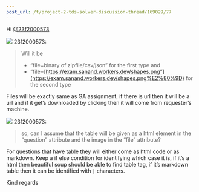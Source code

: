 ```yaml
---
post_url: /t/project-2-tds-solver-discussion-thread/169029/77
---
```

Hi [@23f2000573](/u/23f2000573)

![](https://dub1.discourse-cdn.com/flex013/user_avatar/discourse.onlinedegree.iitm.ac.in/23f2000573/48/68306_2.png) 23f2000573:

> Will it be
>
> * “file=binary of zipfile/csv/json” for the first type and
> * “file=[https://exam.sanand.workers.dev/shapes.png”](https://exam.sanand.workers.dev/shapes.png%E2%80%9D) for the second type

Files will be exactly same as GA assignment, if there is url then it will be a url and if it get’s downloaded by clicking then it will come from requester’s machine.

![](https://dub1.discourse-cdn.com/flex013/user_avatar/discourse.onlinedegree.iitm.ac.in/23f2000573/48/68306_2.png) 23f2000573:

> so, can I assume that the table will be given as a html element in the “question” attribute and the image in the “file” attribute?

For questions that have table they will either come as html code or as markdown. Keep a if else condition for identifying which case it is, if it’s a html then beautiful soup should be able to find table tag, if it’s markdown table then it can be identified with `|` characters.

Kind regards